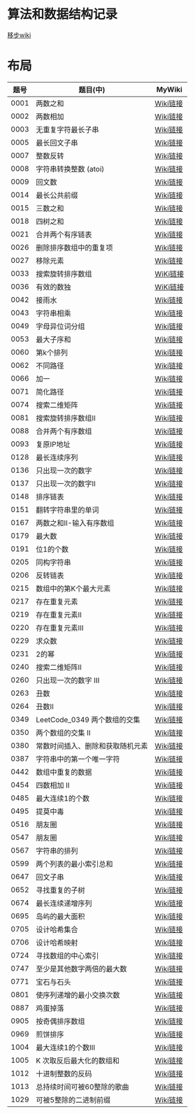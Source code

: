 # 算法和数据结构记录
[移步wiki](https://github.com/BiBoyang/Algorithm_Rex/wiki)



# 布局

| 题号 | 题目(中) | MyWiki |
| --- | --- | --- |
| 0001 | 两数之和 | [Wiki链接](https://github.com/BiBoyang/Algorithm_Rex/wiki/LeetCode_0001-%E4%B8%A4%E6%95%B0%E4%B9%8B%E5%92%8C)|
| 0002 | 两数相加 | [Wiki链接](https://github.com/BiBoyang/Algorithm_Rex/wiki/LeetCode_0002-%E4%B8%A4%E6%95%B0%E7%9B%B8%E5%8A%A0)|
| 0003 | 无重复字符最长子串 | [Wiki链接](https://github.com/BiBoyang/Algorithm_Rex/wiki/LeetCode_0003-%E6%97%A0%E9%87%8D%E5%A4%8D%E5%AD%97%E7%AC%A6%E6%9C%80%E9%95%BF%E5%AD%90%E4%B8%B2)|
| 0005 | 最长回文子串 | [Wiki链接](https://github.com/BiBoyang/Algorithm_Rex/wiki/LeetCode_0005-%E6%9C%80%E9%95%BF%E5%9B%9E%E6%96%87%E5%AD%90%E4%B8%B2)|
| 0007 | 整数反转 | [Wiki链接](https://github.com/BiBoyang/Algorithm_Rex/wiki/LeetCode_0007-%E6%95%B4%E6%95%B0%E5%8F%8D%E8%BD%AC)|
| 0008 | 字符串转换整数 (atoi) | [Wiki链接](https://github.com/BiBoyang/Algorithm_Rex/wiki/LeetCode_0008-%E5%AD%97%E7%AC%A6%E4%B8%B2%E8%BD%AC%E6%8D%A2%E6%95%B4%E6%95%B0-(atoi))|
| 0009 | 回文数 | [Wiki链接](https://github.com/BiBoyang/Algorithm_Rex/wiki/LeetCode_0009-%E5%9B%9E%E6%96%87%E6%95%B0)|
| 0014 | 最长公共前缀 | [Wiki链接](https://github.com/BiBoyang/Algorithm_Rex/wiki/LeetCode_0014-%E6%9C%80%E9%95%BF%E5%85%AC%E5%85%B1%E5%89%8D%E7%BC%80)|
|0015|三数之和|[Wiki链接](https://github.com/BiBoyang/Algorithm_Rex/wiki/LeetCode_0015-%E4%B8%89%E6%95%B0%E4%B9%8B%E5%92%8C)|
|0018|四树之和|[Wiki链接](https://github.com/BiBoyang/Algorithm_Rex/wiki/LeetCode_0018-%E5%9B%9B%E6%95%B0%E4%B9%8B%E5%92%8C)|
|0021|合并两个有序链表|[Wiki链接](https://github.com/BiBoyang/Algorithm_Rex/wiki/LeetCode_0021-%E5%90%88%E5%B9%B6%E4%B8%A4%E4%B8%AA%E6%9C%89%E5%BA%8F%E9%93%BE%E8%A1%A8)|
|0026|删除排序数组中的重复项|[Wiki链接](https://github.com/BiBoyang/Algorithm_Rex/wiki/LeetCode_0026-%E5%88%A0%E9%99%A4%E6%8E%92%E5%BA%8F%E6%95%B0%E7%BB%84%E4%B8%AD%E7%9A%84%E9%87%8D%E5%A4%8D%E9%A1%B9)|
|0027|移除元素|[Wiki链接](https://github.com/BiBoyang/Algorithm_Rex/wiki/LeetCode_0027-%E7%A7%BB%E9%99%A4%E5%85%83%E7%B4%A0)|
|0033|搜索旋转排序数组|[WiKi链接](https://github.com/BiBoyang/Algorithm_Rex/wiki/LeetCode_0033-%E6%90%9C%E7%B4%A2%E6%97%8B%E8%BD%AC%E6%8E%92%E5%BA%8F%E6%95%B0%E7%BB%84)|
|0036|有效的数独|[WiKi链接](https://github.com/BiBoyang/Algorithm_Rex/wiki/LeetCode_0036-%E6%9C%89%E6%95%88%E7%9A%84%E6%95%B0%E7%8B%AC)|
|0042|接雨水|[Wiki链接](https://github.com/BiBoyang/Algorithm_Rex/wiki/LeetCode_0042-%E6%8E%A5%E9%9B%A8%E6%B0%B4)|
|0043|字符串相乘|[Wiki链接](https://github.com/BiBoyang/Algorithm_Rex/wiki/LeetCode_0043-%E5%AD%97%E7%AC%A6%E4%B8%B2%E7%9B%B8%E4%B9%98)|
|0049| 字母异位词分组 |[Wiki链接](https://github.com/BiBoyang/Algorithm_Rex/wiki/LeetCode_0049-%E5%AD%97%E6%AF%8D%E5%BC%82%E4%BD%8D%E8%AF%8D%E5%88%86%E7%BB%84)|
|0053|最大子序和|[Wiki链接](https://github.com/BiBoyang/Algorithm_Rex/wiki/LeetCode_0053-%E6%9C%80%E5%A4%A7%E5%AD%90%E5%BA%8F%E5%92%8C)|
|0060|第k个排列|[Wiki链接](https://github.com/BiBoyang/Algorithm_Rex/wiki/LeetCode_0060-%E7%AC%ACk%E4%B8%AA%E6%8E%92%E5%88%97)|
|0062|不同路径|[Wiki链接](https://github.com/BiBoyang/Algorithm_Rex/wiki/LeetCode_0062-%E4%B8%8D%E5%90%8C%E8%B7%AF%E5%BE%84)|
| 0066 | 加一 | [Wiki链接](https://github.com/BiBoyang/Algorithm_Rex/wiki/LeetCode_0066-%E5%8A%A0%E4%B8%80)|
| 0071 | 简化路径 | [Wiki链接](https://github.com/BiBoyang/Algorithm_Rex/wiki/LeetCode_0071-%E7%AE%80%E5%8C%96%E8%B7%AF%E5%BE%84)|
| 0074 | 搜索二维矩阵 | [Wiki链接](https://github.com/BiBoyang/Algorithm_Rex/wiki/LeetCode_0074-%E6%90%9C%E7%B4%A2%E4%BA%8C%E4%BD%8D%E7%9F%A9%E9%98%B5)|
|0081|搜索旋转排序数组II|[Wiki链接](https://github.com/BiBoyang/Algorithm_Rex/wiki/LeetCode_0081-%E6%90%9C%E7%B4%A2%E6%97%8B%E8%BD%AC%E6%8E%92%E5%BA%8F%E6%95%B0%E7%BB%84II)|
| 0088 | 合并两个有序数组 | [Wiki链接](https://github.com/BiBoyang/Algorithm_Rex/wiki/LeetCode_0088-%E5%90%88%E5%B9%B6%E4%B8%A4%E4%B8%AA%E6%9C%89%E5%BA%8F%E6%95%B0%E7%BB%84)|
| 0093 | 复原IP地址 | [Wiki链接](https://github.com/BiBoyang/Algorithm_Rex/wiki/LeetCode_0093-%E5%A4%8D%E5%8E%9FIP%E5%9C%B0%E5%9D%80)|
| 0128 | 最长连续序列 | [Wiki链接](https://github.com/BiBoyang/Algorithm_Rex/wiki/LeetCode_0128-%E6%9C%80%E9%95%BF%E8%BF%9E%E7%BB%AD%E5%BA%8F%E5%88%97)|
| 0136| 只出现一次的数字|[Wiki链接](https://github.com/BiBoyang/Algorithm_Rex/wiki/LeetCode_0136-%E5%8F%AA%E5%87%BA%E7%8E%B0%E4%B8%80%E6%AC%A1%E7%9A%84%E6%95%B0%E5%AD%97)|
| 0137| 只出现一次的数字II|[Wiki链接](https://github.com/BiBoyang/Algorithm_Rex/wiki/LeetCode_0137-%E5%8F%AA%E5%87%BA%E7%8E%B0%E4%B8%80%E6%AC%A1%E7%9A%84%E6%95%B0%E5%AD%97-II)|
| 0148 | 排序链表 |[Wiki链接](https://github.com/BiBoyang/Algorithm_Rex/wiki/LeetCode_0148-%E6%8E%92%E5%BA%8F%E9%93%BE%E8%A1%A8)|
| 0151| 翻转字符串里的单词|[Wiki链接](https://github.com/BiBoyang/Algorithm_Rex/wiki/LeetCode_0151-%E7%BF%BB%E8%BD%AC%E5%AD%97%E7%AC%A6%E4%B8%B2%E9%87%8C%E7%9A%84%E5%8D%95%E8%AF%8D)|
| 0167| 两数之和II-输入有序数组|[Wiki链接](https://github.com/BiBoyang/Algorithm_Rex/wiki/LeetCode_0167-%E4%B8%A4%E6%95%B0%E4%B9%8B%E5%92%8CII-%E8%BE%93%E5%85%A5%E6%9C%89%E5%BA%8F%E6%95%B0%E7%BB%84)|
| 0179| 最大数|[Wiki链接](https://github.com/BiBoyang/Algorithm_Rex/wiki/LeetCode_0179-%E6%9C%80%E5%A4%A7%E6%95%B0)|
| 0191| 位1的个数|[Wiki链接](https://github.com/BiBoyang/Algorithm_Rex/wiki/LeetCode_0191-%E4%BD%8D1%E7%9A%84%E4%B8%AA%E6%95%B0)|
| 0205| 同构字符串 |[Wiki链接](https://github.com/BiBoyang/Algorithm_Rex/wiki/LeetCode_0205-%E5%90%8C%E6%9E%84%E5%AD%97%E7%AC%A6%E4%B8%B2)|
| 0206|  反转链表|[Wiki链接](https://github.com/BiBoyang/Algorithm_Rex/wiki/LeetCode_0206-%E5%8F%8D%E8%BD%AC%E9%93%BE%E8%A1%A8)|
| 0215| 数组中的第K个最大元素|[Wiki链接](https://github.com/BiBoyang/Algorithm_Rex/wiki/LeetCode_0215--%E6%95%B0%E7%BB%84%E4%B8%AD%E7%9A%84%E7%AC%ACK%E4%B8%AA%E6%9C%80%E5%A4%A7%E5%85%83%E7%B4%A0)|
| 0217 | 存在重复元素 |[Wiki链接](https://github.com/BiBoyang/Algorithm_Rex/wiki/LeetCode_0217-%E5%AD%98%E5%9C%A8%E9%87%8D%E5%A4%8D%E5%85%83%E7%B4%A0)|
| 0219 | 存在重复元素II |[Wiki链接](https://github.com/BiBoyang/Algorithm_Rex/wiki/LeetCode_0219-%E5%AD%98%E5%9C%A8%E9%87%8D%E5%A4%8D%E5%85%83%E7%B4%A0II)|
| 0220 | 存在重复元素III |[Wiki链接](https://github.com/BiBoyang/Algorithm_Rex/wiki/LeetCode_0220-%E5%AD%98%E5%9C%A8%E9%87%8D%E5%A4%8D%E5%85%83%E7%B4%A0III)|
| 0229| 求众数|[Wiki链接](https://github.com/BiBoyang/Algorithm_Rex/wiki/LeetCode_0229-%E6%B1%82%E4%BC%97%E6%95%B0-II)|
| 0231| 2的幂|[Wiki链接](https://github.com/BiBoyang/Algorithm_Rex/wiki/LeetCode_0231-2%E7%9A%84%E5%B9%82)|
|0240|搜索二维矩阵II|[Wiki链接](https://github.com/BiBoyang/Algorithm_Rex/wiki/LeetCode_0240-%E6%90%9C%E7%B4%A2%E4%BA%8C%E7%BB%B4%E7%9F%A9%E9%98%B5-II)|
|0260|只出现一次的数字 III|[Wiki链接](https://github.com/BiBoyang/Algorithm_Rex/wiki/LeetCode_0260-%E5%8F%AA%E5%87%BA%E7%8E%B0%E4%B8%80%E6%AC%A1%E7%9A%84%E6%95%B0%E5%AD%97-III)|
| 0263| 丑数|[Wiki链接](https://github.com/BiBoyang/Algorithm_Rex/wiki/LeetCode_0263-%E4%B8%91%E6%95%B0%EF%BC%88ugly-number%EF%BC%89)|
| 0264| 丑数II|[Wiki链接](https://github.com/BiBoyang/Algorithm_Rex/wiki/LeetCode_0264-%E4%B8%91%E6%95%B0II)|
| 0349| LeetCode_0349 两个数组的交集|[Wiki链接](https://github.com/BiBoyang/Algorithm_Rex/wiki/LeetCode_0349-%E4%B8%A4%E4%B8%AA%E6%95%B0%E7%BB%84%E7%9A%84%E4%BA%A4%E9%9B%86)|
| 0350| 两个数组的交集 II|[Wiki链接](https://github.com/BiBoyang/Algorithm_Rex/wiki/LeetCode_0350-%E4%B8%A4%E4%B8%AA%E6%95%B0%E7%BB%84%E7%9A%84%E4%BA%A4%E9%9B%86-II)|
| 0380| 常数时间插入、删除和获取随机元素 |[Wiki链接](https://github.com/BiBoyang/Algorithm_Rex/wiki/LeetCode_0380-%E5%B8%B8%E6%95%B0%E6%97%B6%E9%97%B4%E6%8F%92%E5%85%A5%E3%80%81%E5%88%A0%E9%99%A4%E5%92%8C%E8%8E%B7%E5%8F%96%E9%9A%8F%E6%9C%BA%E5%85%83%E7%B4%A0)|
| 0387| 字符串中的第一个唯一字符|[Wiki链接](https://github.com/BiBoyang/Algorithm_Rex/wiki/LeetCode_0387-%E5%AD%97%E7%AC%A6%E4%B8%B2%E4%B8%AD%E7%9A%84%E7%AC%AC%E4%B8%80%E4%B8%AA%E5%94%AF%E4%B8%80%E5%AD%97%E7%AC%A6)|
| 0442| 数组中重复的数据|[Wiki链接](https://github.com/BiBoyang/Algorithm_Rex/wiki/LeetCode_0442-%E6%95%B0%E7%BB%84%E4%B8%AD%E9%87%8D%E5%A4%8D%E7%9A%84%E6%95%B0%E6%8D%AE)|
| 0454| 四数相加 II |[Wiki链接](https://github.com/BiBoyang/Algorithm_Rex/wiki/LeetCode_0454-%E5%9B%9B%E6%95%B0%E7%9B%B8%E5%8A%A0-II)|
|0485|最大连续1的个数|[Wiki链接](https://github.com/BiBoyang/Algorithm_Rex/wiki/LeetCode_0485-%E6%9C%80%E5%A4%A7%E8%BF%9E%E7%BB%AD1%E7%9A%84%E4%B8%AA%E6%95%B0)|
|0495|提莫中毒|[Wiki链接](https://github.com/BiBoyang/Algorithm_Rex/wiki/LeetCode_0495-%E6%8F%90%E8%8E%AB%E4%B8%AD%E6%AF%92)|
|0516|朋友圈|[Wiki链接](https://github.com/BiBoyang/Algorithm_Rex/wiki/LeetCode_0516-%E6%9C%80%E9%95%BF%E5%9B%9E%E6%96%87%E5%AD%90%E5%BA%8F%E5%88%97)|
|0547|朋友圈|[Wiki链接](https://github.com/BiBoyang/Algorithm_Rex/wiki/LeetCode_0547-%E6%9C%8B%E5%8F%8B%E5%9C%88)|
|0567|字符串的排列|[Wiki链接](https://github.com/BiBoyang/Algorithm_Rex/wiki/LeetCode_0567-%E5%AD%97%E7%AC%A6%E4%B8%B2%E7%9A%84%E6%8E%92%E5%88%97)|
|0599|两个列表的最小索引总和 |[Wiki链接](https://github.com/BiBoyang/Algorithm_Rex/wiki/LeetCode_0599-%E4%B8%A4%E4%B8%AA%E5%88%97%E8%A1%A8%E7%9A%84%E6%9C%80%E5%B0%8F%E7%B4%A2%E5%BC%95%E6%80%BB%E5%92%8C)|
|0647| 回文子串 |[Wiki链接](https://github.com/BiBoyang/Algorithm_Rex/wiki/LeetCode_0647-%E5%9B%9E%E6%96%87%E5%AD%90%E4%B8%B2)|
|0652| 寻找重复的子树 |[Wiki链接](https://github.com/BiBoyang/Algorithm_Rex/wiki/LeetCode_0652-%E5%AF%BB%E6%89%BE%E9%87%8D%E5%A4%8D%E7%9A%84%E5%AD%90%E6%A0%91)|
|0674|最长连续递增序列 |[Wiki链接](https://github.com/BiBoyang/Algorithm_Rex/wiki/LeetCode_0674-%E6%9C%80%E9%95%BF%E8%BF%9E%E7%BB%AD%E9%80%92%E5%A2%9E%E5%BA%8F%E5%88%97)|
|0695 |岛屿的最大面积 |[Wiki链接](https://github.com/BiBoyang/Algorithm_Rex/wiki/LeetCode_0695-%E5%B2%9B%E5%B1%BF%E7%9A%84%E6%9C%80%E5%A4%A7%E9%9D%A2%E7%A7%AF)|
|0705 | 设计哈希集合 |[Wiki链接](https://github.com/BiBoyang/Algorithm_Rex/wiki/LeetCode_0705-%E8%AE%BE%E8%AE%A1%E5%93%88%E5%B8%8C%E9%9B%86%E5%90%88)|
|0706 | 设计哈希映射 |[Wiki链接](https://github.com/BiBoyang/Algorithm_Rex/wiki/LeetCode_0706-%E8%AE%BE%E8%AE%A1%E5%93%88%E5%B8%8C%E6%98%A0%E5%B0%84)|
| 0724| 寻找数组的中心索引|[Wiki链接](https://github.com/BiBoyang/Algorithm_Rex/wiki/LeetCode_0724-%E5%AF%BB%E6%89%BE%E6%95%B0%E7%BB%84%E7%9A%84%E4%B8%AD%E5%BF%83%E7%B4%A2%E5%BC%95)|
| 0747| 至少是其他数字两倍的最大数|[Wiki链接](https://github.com/BiBoyang/Algorithm_Rex/wiki/LeetCode_0747-%E8%87%B3%E5%B0%91%E6%98%AF%E5%85%B6%E4%BB%96%E6%95%B0%E5%AD%97%E4%B8%A4%E5%80%8D%E7%9A%84%E6%9C%80%E5%A4%A7%E6%95%B0)|
| 0771| 宝石与石头 |[Wiki链接](https://github.com/BiBoyang/Algorithm_Rex/wiki/LeetCode_0771-%E5%AE%9D%E7%9F%B3%E4%B8%8E%E7%9F%B3%E5%A4%B4)|
| 0801| 使序列递增的最小交换次数|[Wiki链接](https://github.com/BiBoyang/Algorithm_Rex/wiki/LeetCode_0801-%E4%BD%BF%E5%BA%8F%E5%88%97%E9%80%92%E5%A2%9E%E7%9A%84%E6%9C%80%E5%B0%8F%E4%BA%A4%E6%8D%A2%E6%AC%A1%E6%95%B0)|
| 0887|鸡蛋掉落|[Wiki链接](https://github.com/BiBoyang/Algorithm_Rex/wiki/LeetCode_0887-%E9%B8%A1%E8%9B%8B%E6%8E%89%E8%90%BD)|
| 0905| 按奇偶排序数组|[Wiki链接](https://github.com/BiBoyang/Algorithm_Rex/wiki/LeetCode_0905-%E6%8C%89%E5%A5%87%E5%81%B6%E6%8E%92%E5%BA%8F%E6%95%B0%E7%BB%84)|
| 0969| 煎饼排序 |[Wiki链接](https://github.com/BiBoyang/Algorithm_Rex/wiki/LeetCode_0969-%E7%85%8E%E9%A5%BC%E6%8E%92%E5%BA%8F)|
|1004|最大连续1的个数III|[Wiki链接](https://github.com/BiBoyang/Algorithm_Rex/wiki/LeetCode_1004-%E6%9C%80%E5%A4%A7%E8%BF%9E%E7%BB%AD1%E7%9A%84%E4%B8%AA%E6%95%B0-III)|
|1005| K 次取反后最大化的数组和|[Wiki链接](https://github.com/BiBoyang/Algorithm_Rex/wiki/LeetCode_1005-K-%E6%AC%A1%E5%8F%96%E5%8F%8D%E5%90%8E%E6%9C%80%E5%A4%A7%E5%8C%96%E7%9A%84%E6%95%B0%E7%BB%84%E5%92%8C)|
|1012|十进制整数的反码|[Wiki链接](https://github.com/BiBoyang/Algorithm_Rex/wiki/LeetCode_1012-%E5%8D%81%E8%BF%9B%E5%88%B6%E6%95%B4%E6%95%B0%E7%9A%84%E5%8F%8D%E7%A0%81)|
|1013|总持续时间可被60整除的歌曲|[Wiki链接](https://github.com/BiBoyang/Algorithm_Rex/wiki/LeetCode_1013-%E6%80%BB%E6%8C%81%E7%BB%AD%E6%97%B6%E9%97%B4%E5%8F%AF%E8%A2%AB-60-%E6%95%B4%E9%99%A4%E7%9A%84%E6%AD%8C%E6%9B%B2)|
|1029|可被5整除的二进制前缀|[Wiki链接](https://github.com/BiBoyang/Algorithm_Rex/wiki/LeetCode_1029-%E5%8F%AF%E8%A2%AB5%E6%95%B4%E9%99%A4%E7%9A%84%E4%BA%8C%E8%BF%9B%E5%88%B6%E5%89%8D%E7%BC%80)|



